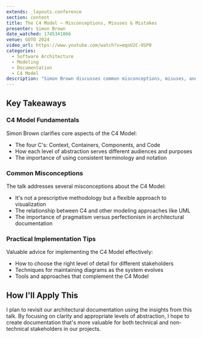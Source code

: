 ```yaml
---
extends: _layouts.conference
section: content
title: The C4 Model – Misconceptions, Misuses & Mistakes
presenter: Simon Brown
date_watched: 1745341066
venue: GOTO 2024
video_url: https://www.youtube.com/watch?v=mqoU2C-USP0
categories:
  - Software Architecture
  - Modeling
  - Documentation
  - C4 Model
description: "Simon Brown discusses common misconceptions, misuses, and mistakes related to the C4 Model for visualizing and documenting software architecture."
---
```


## Key Takeaways

### C4 Model Fundamentals

Simon Brown clarifies core aspects of the C4 Model:

- The four C's: Context, Containers, Components, and Code
- How each level of abstraction serves different audiences and purposes
- The importance of using consistent terminology and notation

### Common Misconceptions

The talk addresses several misconceptions about the C4 Model:

- It's not a prescriptive methodology but a flexible approach to visualization
- The relationship between C4 and other modeling approaches like UML
- The importance of pragmatism versus perfectionism in architectural documentation

### Practical Implementation Tips

Valuable advice for implementing the C4 Model effectively:

- How to choose the right level of detail for different stakeholders
- Techniques for maintaining diagrams as the system evolves
- Tools and approaches that complement the C4 Model

## How I'll Apply This

I plan to revisit our architectural documentation using the insights from this talk. By focusing on clarity and appropriate levels of abstraction, I hope to create documentation that's more valuable for both technical and non-technical stakeholders in our projects. 